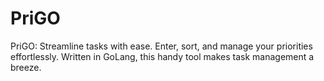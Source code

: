 # PriGO
PriGO: Streamline tasks with ease. Enter, sort, and manage your priorities effortlessly. Written in GoLang, this handy tool makes task management a breeze.
